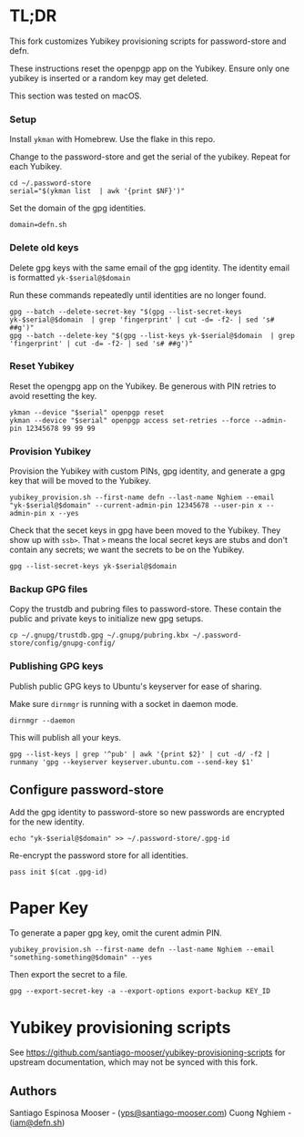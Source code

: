 # TL;DR

This fork customizes Yubikey provisioning scripts for password-store and defn.

These instructions reset the openpgp app on the Yubikey.  Ensure only one yubikey is inserted or a random key may get deleted.

This section was tested on macOS.

### Setup

Install `ykman` with Homebrew.  Use the flake in this repo.

Change to the password-store and get the serial of the yubikey.  Repeat for each Yubikey.
```
cd ~/.password-store
serial="$(ykman list  | awk '{print $NF}')"
```

Set the domain of the gpg identities.
```
domain=defn.sh
```

### Delete old keys

Delete gpg keys with the same email of the gpg identity.  The identity email is formatted `yk-$serial@$domain`

Run these commands repeatedly until identities are no longer found.
```
gpg --batch --delete-secret-key "$(gpg --list-secret-keys yk-$serial@$domain  | grep 'fingerprint' | cut -d= -f2- | sed 's# ##g')"
gpg --batch --delete-key "$(gpg --list-keys yk-$serial@$domain  | grep 'fingerprint' | cut -d= -f2- | sed 's# ##g')"
```

### Reset Yubikey

Reset the opengpg app on the Yubikey.  Be generous with PIN retries to avoid resetting the key.
```
ykman --device "$serial" openpgp reset
ykman --device "$serial" openpgp access set-retries --force --admin-pin 12345678 99 99 99
```

### Provision Yubikey

Provision the Yubikey with custom PINs, gpg identity, and generate a gpg key that will be moved to the Yubikey.
```
yubikey_provision.sh --first-name defn --last-name Nghiem --email "yk-$serial@$domain" --current-admin-pin 12345678 --user-pin x --admin-pin x --yes
```

Check that the secet keys in gpg have been moved to the Yubikey.  They show up with `ssb>`.  That `>` means the local secret keys are stubs and don't contain any secrets; we want the secrets to be on the Yubikey.
```
gpg --list-secret-keys yk-$serial@$domain
```

### Backup GPG files

Copy the trustdb and pubring files to password-store.  These contain the public and private keys to initialize new gpg setups.
```
cp ~/.gnupg/trustdb.gpg ~/.gnupg/pubring.kbx ~/.password-store/config/gnupg-config/
```

### Publishing GPG keys
Publish public GPG keys to Ubuntu's keyserver for ease of sharing.

Make sure `dirnmgr` is running with a socket in daemon mode.

```
dirnmgr --daemon
```

This will publish all your keys.

```
gpg --list-keys | grep '^pub' | awk '{print $2}' | cut -d/ -f2 | runmany 'gpg --keyserver keyserver.ubuntu.com --send-key $1'
```

## Configure password-store

Add the gpg identity to password-store so new passwords are encrypted for the new identity.
```
echo "yk-$serial@$domain" >> ~/.password-store/.gpg-id
```

Re-encrypt the password store for all identities.
```
pass init $(cat .gpg-id)
```

# Paper Key

To generate a paper gpg key, omit the curent admin PIN.
```
yubikey_provision.sh --first-name defn --last-name Nghiem --email "something-something@$domain" --yes
```

Then export the secret to a file.
```
gpg --export-secret-key -a --export-options export-backup KEY_ID
```

# Yubikey provisioning scripts

See https://github.com/santiago-mooser/yubikey-provisioning-scripts for upstream documentation, which may not be synced with this fork.

## Authors

Santiago Espinosa Mooser - (yps@santiago-mooser.com)
Cuong Nghiem - (iam@defn.sh)
